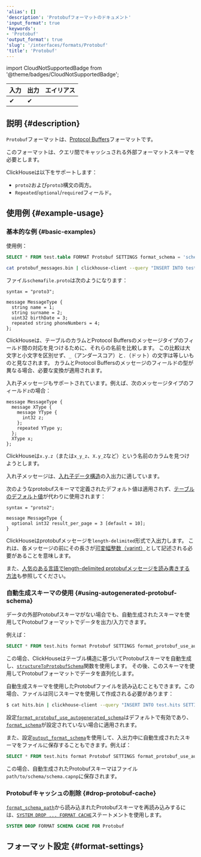 ```yaml
---
'alias': []
'description': 'Protobufフォーマットのドキュメント'
'input_format': true
'keywords':
- 'Protobuf'
'output_format': true
'slug': '/interfaces/formats/Protobuf'
'title': 'Protobuf'
---
```


import CloudNotSupportedBadge from '@theme/badges/CloudNotSupportedBadge';

<CloudNotSupportedBadge/>

| 入力 | 出力 | エイリアス |
|-------|--------|-------|
| ✔     | ✔      |       |

## 説明 {#description}

`Protobuf`フォーマットは、[Protocol Buffers](https://protobuf.dev/)フォーマットです。

このフォーマットは、クエリ間でキャッシュされる外部フォーマットスキーマを必要とします。

ClickHouseは以下をサポートします：
- `proto2`および`proto3`構文の両方。
- `Repeated`/`optional`/`required`フィールド。

## 使用例 {#example-usage}

### 基本的な例 {#basic-examples}

使用例：

```sql
SELECT * FROM test.table FORMAT Protobuf SETTINGS format_schema = 'schemafile:MessageType'
```

```bash
cat protobuf_messages.bin | clickhouse-client --query "INSERT INTO test.table SETTINGS format_schema='schemafile:MessageType' FORMAT Protobuf"
```

ファイル`schemafile.proto`は次のようになります：

```capnp
syntax = "proto3";

message MessageType {
  string name = 1;
  string surname = 2;
  uint32 birthDate = 3;
  repeated string phoneNumbers = 4;
};
```

ClickHouseは、テーブルのカラムとProtocol Buffersのメッセージタイプのフィールド間の対応を見つけるために、それらの名前を比較します。
この比較は大文字と小文字を区別せず、`_`（アンダースコア）と`.`（ドット）の文字は等しいものと見なされます。
カラムとProtocol Buffersのメッセージのフィールドの型が異なる場合、必要な変換が適用されます。

入れ子メッセージもサポートされています。例えば、次のメッセージタイプのフィールド`z`の場合：

```capnp
message MessageType {
  message XType {
    message YType {
      int32 z;
    };
    repeated YType y;
  };
  XType x;
};
```

ClickHouseは`x.y.z`（または`x_y_z`、`X.y_Z`など）という名前のカラムを見つけようとします。

入れ子メッセージは、[入れ子データ構造](/sql-reference/data-types/nested-data-structures/index.md)の入出力に適しています。

次のようなprotobufスキーマで定義されたデフォルト値は適用されず、[テーブルのデフォルト値](/sql-reference/statements/create/table#default_values)が代わりに使用されます：

```capnp
syntax = "proto2";

message MessageType {
  optional int32 result_per_page = 3 [default = 10];
}
```

ClickHouseはprotobufメッセージを`length-delimited`形式で入出力します。
これは、各メッセージの前にその長さが[可変幅整数（varint）](https://developers.google.com/protocol-buffers/docs/encoding#varints)として記述される必要があることを意味します。

また、[人気のある言語でlength-delimited protobufメッセージを読み書きする方法](https://cwiki.apache.org/confluence/display/GEODE/Delimiting+Protobuf+Messages)も参照してください。

### 自動生成スキーマの使用 {#using-autogenerated-protobuf-schema}

データの外部Protobufスキーマがない場合でも、自動生成されたスキーマを使用してProtobufフォーマットでデータを出力/入力できます。

例えば：

```sql
SELECT * FROM test.hits format Protobuf SETTINGS format_protobuf_use_autogenerated_schema=1
```

この場合、ClickHouseはテーブル構造に基づいてProtobufスキーマを自動生成し、[`structureToProtobufSchema`](/sql-reference/functions/other-functions.md#structure_to_protobuf_schema)関数を使用します。
その後、このスキーマを使用してProtobufフォーマットでデータを直列化します。

自動生成スキーマを使用したProtobufファイルを読み込むこともできます。この場合、ファイルは同じスキーマを使用して作成される必要があります：

```bash
$ cat hits.bin | clickhouse-client --query "INSERT INTO test.hits SETTINGS format_protobuf_use_autogenerated_schema=1 FORMAT Protobuf"
```

設定[`format_protobuf_use_autogenerated_schema`](/operations/settings/settings-formats.md#format_protobuf_use_autogenerated_schema)はデフォルトで有効であり、[`format_schema`](/operations/settings/formats#format_schema)が設定されていない場合に適用されます。

また、設定[`output_format_schema`](/operations/settings/formats#output_format_schema)を使用して、入出力中に自動生成されたスキーマをファイルに保存することもできます。例えば：

```sql
SELECT * FROM test.hits format Protobuf SETTINGS format_protobuf_use_autogenerated_schema=1, output_format_schema='path/to/schema/schema.proto'
```

この場合、自動生成されたProtobufスキーマはファイル`path/to/schema/schema.capnp`に保存されます。

### Protobufキャッシュの削除 {#drop-protobuf-cache}

[`format_schema_path`](/operations/server-configuration-parameters/settings.md/#format_schema_path)から読み込まれたProtobufスキーマを再読み込みするには、[`SYSTEM DROP ... FORMAT CACHE`](/sql-reference/statements/system.md/#system-drop-schema-format)ステートメントを使用します。

```sql
SYSTEM DROP FORMAT SCHEMA CACHE FOR Protobuf
```

## フォーマット設定 {#format-settings}
